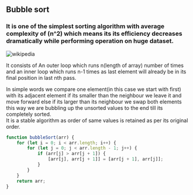 ## Bubble sort
### It is one of the simplest sorting algorithm with average complexity of (n^2) which means its its efficiency decreases dramatically  while performing operation on huge dataset.

![wikipedia](https://upload.wikimedia.org/wikipedia/commons/c/c8/Bubble-sort-example-300px.gif)  


It consists of An outer loop which runs n(length of array) number of times and an inner loop which runs n-1 times as last element will already be in its final position in last nth pass. 

In simple words we compare one element(in this case we start with first) with its adjacent element if its smaller than the neighbour we leave it and move forward else if its larger than its neighbour we swap both elements this way we are bubbling up the unsorted values to the end till its completely sorted.  
It is a stable algorithm as order of same values is retained as per its original order.

```javascript
function bubbleSort(arr) {
	for (let i = 0; i < arr.length; i++) {
		for (let j = 0; j < arr.length - 1; j++) {
			if (arr[j] > arr[j + 1]) {
				[arr[j], arr[j + 1]] = [arr[j + 1], arr[j]];
			}
		}
	}
	return arr;
}
```

